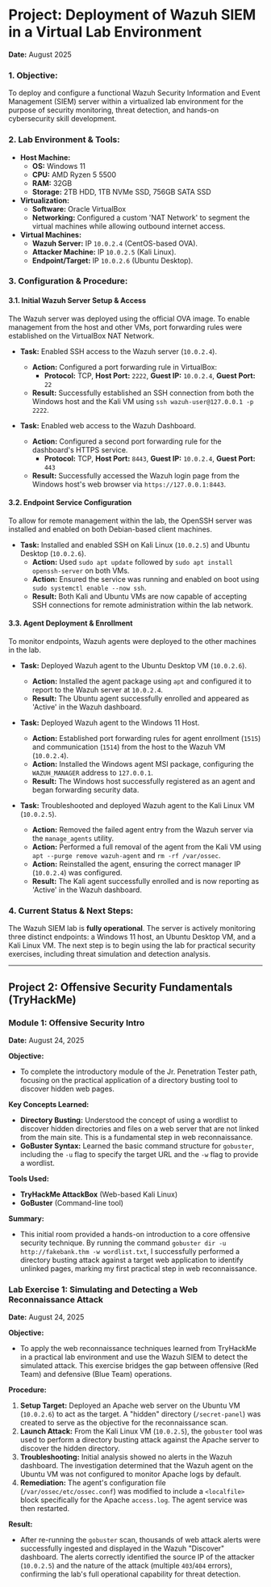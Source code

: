 # Project: Deployment of Wazuh SIEM in a Virtual Lab Environment

**Date:** August 2025

### 1. Objective:
To deploy and configure a functional Wazuh Security Information and Event Management (SIEM) server within a virtualized lab environment for the purpose of security monitoring, threat detection, and hands-on cybersecurity skill development.

### 2. Lab Environment & Tools:
* **Host Machine:**
    * **OS:** Windows 11
    * **CPU:** AMD Ryzen 5 5500
    * **RAM:** 32GB
    * **Storage:** 2TB HDD, 1TB NVMe SSD, 756GB SATA SSD
* **Virtualization:**
    * **Software:** Oracle VirtualBox
    * **Networking:** Configured a custom 'NAT Network' to segment the virtual machines while allowing outbound internet access.
* **Virtual Machines:**
    * **Wazuh Server:** IP `10.0.2.4` (CentOS-based OVA).
    * **Attacker Machine:** IP `10.0.2.5` (Kali Linux).
    * **Endpoint/Target:** IP `10.0.2.6` (Ubuntu Desktop).

### 3. Configuration & Procedure:

#### 3.1. Initial Wazuh Server Setup & Access
The Wazuh server was deployed using the official OVA image. To enable management from the host and other VMs, port forwarding rules were established on the VirtualBox NAT Network.

* **Task:** Enabled SSH access to the Wazuh server (`10.0.2.4`).
    * **Action:** Configured a port forwarding rule in VirtualBox:
        * **Protocol:** TCP, **Host Port:** `2222`, **Guest IP:** `10.0.2.4`, **Guest Port:** `22`
    * **Result:** Successfully established an SSH connection from both the Windows host and the Kali VM using `ssh wazuh-user@127.0.0.1 -p 2222`.

* **Task:** Enabled web access to the Wazuh Dashboard.
    * **Action:** Configured a second port forwarding rule for the dashboard's HTTPS service.
        * **Protocol:** TCP, **Host Port:** `8443`, **Guest IP:** `10.0.2.4`, **Guest Port:** `443`
    * **Result:** Successfully accessed the Wazuh login page from the Windows host's web browser via `https://127.0.0.1:8443`.

#### 3.2. Endpoint Service Configuration
To allow for remote management within the lab, the OpenSSH server was installed and enabled on both Debian-based client machines.

* **Task:** Installed and enabled SSH on Kali Linux (`10.0.2.5`) and Ubuntu Desktop (`10.0.2.6`).
    * **Action:** Used `sudo apt update` followed by `sudo apt install openssh-server` on both VMs.
    * **Action:** Ensured the service was running and enabled on boot using `sudo systemctl enable --now ssh`.
    * **Result:** Both Kali and Ubuntu VMs are now capable of accepting SSH connections for remote administration within the lab network.

#### 3.3. Agent Deployment & Enrollment
To monitor endpoints, Wazuh agents were deployed to the other machines in the lab.

* **Task:** Deployed Wazuh agent to the Ubuntu Desktop VM (`10.0.2.6`).
    * **Action:** Installed the agent package using `apt` and configured it to report to the Wazuh server at `10.0.2.4`.
    * **Result:** The Ubuntu agent successfully enrolled and appeared as 'Active' in the Wazuh dashboard.

* **Task:** Deployed Wazuh agent to the Windows 11 Host.
    * **Action:** Established port forwarding rules for agent enrollment (`1515`) and communication (`1514`) from the host to the Wazuh VM (`10.0.2.4`).
    * **Action:** Installed the Windows agent MSI package, configuring the `WAZUH_MANAGER` address to `127.0.0.1`.
    * **Result:** The Windows host successfully registered as an agent and began forwarding security data.
    
* **Task:** Troubleshooted and deployed Wazuh agent to the Kali Linux VM (`10.0.2.5`).
    * **Action:** Removed the failed agent entry from the Wazuh server via the `manage_agents` utility.
    * **Action:** Performed a full removal of the agent from the Kali VM using `apt --purge remove wazuh-agent` and `rm -rf /var/ossec`.
    * **Action:** Reinstalled the agent, ensuring the correct manager IP (`10.0.2.4`) was configured.
    * **Result:** The Kali agent successfully enrolled and is now reporting as 'Active' in the Wazuh dashboard.

### 4. Current Status & Next Steps:
The Wazuh SIEM lab is **fully operational**. The server is actively monitoring three distinct endpoints: a Windows 11 host, an Ubuntu Desktop VM, and a Kali Linux VM. The next step is to begin using the lab for practical security exercises, including threat simulation and detection analysis.

---
## Project 2: Offensive Security Fundamentals (TryHackMe)

### Module 1: Offensive Security Intro
**Date:** August 24, 2025

**Objective:**
* To complete the introductory module of the Jr. Penetration Tester path, focusing on the practical application of a directory busting tool to discover hidden web pages.

**Key Concepts Learned:**
* **Directory Busting:** Understood the concept of using a wordlist to discover hidden directories and files on a web server that are not linked from the main site. This is a fundamental step in web reconnaissance.
* **GoBuster Syntax:** Learned the basic command structure for `gobuster`, including the `-u` flag to specify the target URL and the `-w` flag to provide a wordlist.

**Tools Used:**
* **TryHackMe AttackBox** (Web-based Kali Linux)
* **GoBuster** (Command-line tool)

**Summary:**
* This initial room provided a hands-on introduction to a core offensive security technique. By running the command `gobuster dir -u http://fakebank.thm -w wordlist.txt`, I successfully performed a directory busting attack against a target web application to identify unlinked pages, marking my first practical step in web reconnaissance.
### Lab Exercise 1: Simulating and Detecting a Web Reconnaissance Attack
**Date:** August 24, 2025

**Objective:**
* To apply the web reconnaissance techniques learned from TryHackMe in a practical lab environment and use the Wazuh SIEM to detect the simulated attack. This exercise bridges the gap between offensive (Red Team) and defensive (Blue Team) operations.

**Procedure:**
1.  **Setup Target:** Deployed an Apache web server on the Ubuntu VM (`10.0.2.6`) to act as the target. A "hidden" directory (`/secret-panel`) was created to serve as the objective for the reconnaissance scan.
2.  **Launch Attack:** From the Kali Linux VM (`10.0.2.5`), the `gobuster` tool was used to perform a directory busting attack against the Apache server to discover the hidden directory.
3.  **Troubleshooting:** Initial analysis showed no alerts in the Wazuh dashboard. The investigation determined that the Wazuh agent on the Ubuntu VM was not configured to monitor Apache logs by default.
4.  **Remediation:** The agent's configuration file (`/var/ossec/etc/ossec.conf`) was modified to include a `<localfile>` block specifically for the Apache `access.log`. The agent service was then restarted.

**Result:**
* After re-running the `gobuster` scan, thousands of web attack alerts were successfully ingested and displayed in the Wazuh "Discover" dashboard. The alerts correctly identified the source IP of the attacker (`10.0.2.5`) and the nature of the attack (multiple `403`/`404` errors), confirming the lab's full operational capability for threat detection.
